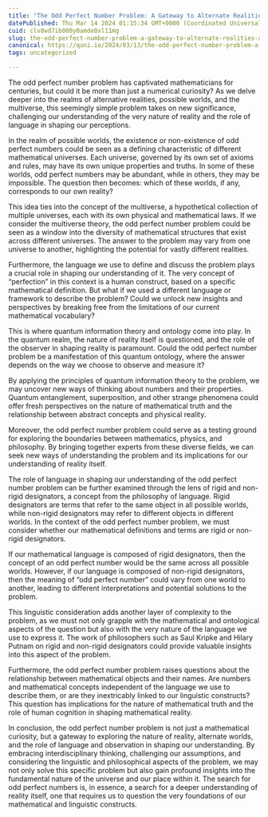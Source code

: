 ```yaml
---
title: "The Odd Perfect Number Problem: A Gateway to Alternate Realities and Quantum Ontology"
datePublished: Thu Mar 14 2024 01:15:34 GMT+0000 (Coordinated Universal Time)
cuid: clv8wd7ib000y0amde0xl11mg
slug: the-odd-perfect-number-problem-a-gateway-to-alternate-realities-and-quantum-ontology
canonical: https://quni.io/2024/03/13/the-odd-perfect-number-problem-a-gateway-to-alternate-realities-and-quantum-ontology/
tags: uncategorized

---
```


The odd perfect number problem has captivated mathematicians for centuries, but could it be more than just a numerical curiosity? As we delve deeper into the realms of alternative realities, possible worlds, and the multiverse, this seemingly simple problem takes on new significance, challenging our understanding of the very nature of reality and the role of language in shaping our perceptions.

In the realm of possible worlds, the existence or non-existence of odd perfect numbers could be seen as a defining characteristic of different mathematical universes. Each universe, governed by its own set of axioms and rules, may have its own unique properties and truths. In some of these worlds, odd perfect numbers may be abundant, while in others, they may be impossible. The question then becomes: which of these worlds, if any, corresponds to our own reality?

This idea ties into the concept of the multiverse, a hypothetical collection of multiple universes, each with its own physical and mathematical laws. If we consider the multiverse theory, the odd perfect number problem could be seen as a window into the diversity of mathematical structures that exist across different universes. The answer to the problem may vary from one universe to another, highlighting the potential for vastly different realities.

Furthermore, the language we use to define and discuss the problem plays a crucial role in shaping our understanding of it. The very concept of “perfection” in this context is a human construct, based on a specific mathematical definition. But what if we used a different language or framework to describe the problem? Could we unlock new insights and perspectives by breaking free from the limitations of our current mathematical vocabulary?

This is where quantum information theory and ontology come into play. In the quantum realm, the nature of reality itself is questioned, and the role of the observer in shaping reality is paramount. Could the odd perfect number problem be a manifestation of this quantum ontology, where the answer depends on the way we choose to observe and measure it?

By applying the principles of quantum information theory to the problem, we may uncover new ways of thinking about numbers and their properties. Quantum entanglement, superposition, and other strange phenomena could offer fresh perspectives on the nature of mathematical truth and the relationship between abstract concepts and physical reality.

Moreover, the odd perfect number problem could serve as a testing ground for exploring the boundaries between mathematics, physics, and philosophy. By bringing together experts from these diverse fields, we can seek new ways of understanding the problem and its implications for our understanding of reality itself.

The role of language in shaping our understanding of the odd perfect number problem can be further examined through the lens of rigid and non-rigid designators, a concept from the philosophy of language. Rigid designators are terms that refer to the same object in all possible worlds, while non-rigid designators may refer to different objects in different worlds. In the context of the odd perfect number problem, we must consider whether our mathematical definitions and terms are rigid or non-rigid designators.

If our mathematical language is composed of rigid designators, then the concept of an odd perfect number would be the same across all possible worlds. However, if our language is composed of non-rigid designators, then the meaning of “odd perfect number” could vary from one world to another, leading to different interpretations and potential solutions to the problem.

This linguistic consideration adds another layer of complexity to the problem, as we must not only grapple with the mathematical and ontological aspects of the question but also with the very nature of the language we use to express it. The work of philosophers such as Saul Kripke and Hilary Putnam on rigid and non-rigid designators could provide valuable insights into this aspect of the problem.

Furthermore, the odd perfect number problem raises questions about the relationship between mathematical objects and their names. Are numbers and mathematical concepts independent of the language we use to describe them, or are they inextricably linked to our linguistic constructs? This question has implications for the nature of mathematical truth and the role of human cognition in shaping mathematical reality.

In conclusion, the odd perfect number problem is not just a mathematical curiosity, but a gateway to exploring the nature of reality, alternate worlds, and the role of language and observation in shaping our understanding. By embracing interdisciplinary thinking, challenging our assumptions, and considering the linguistic and philosophical aspects of the problem, we may not only solve this specific problem but also gain profound insights into the fundamental nature of the universe and our place within it. The search for odd perfect numbers is, in essence, a search for a deeper understanding of reality itself, one that requires us to question the very foundations of our mathematical and linguistic constructs.